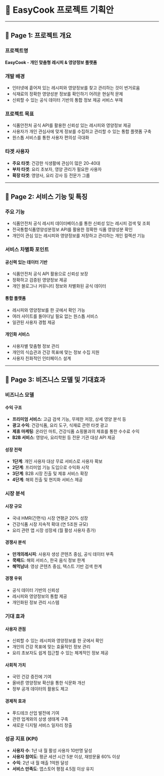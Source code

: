 # 🍳 EasyCook 프로젝트 기획안

---

## 📄 Page 1: 프로젝트 개요

### 프로젝트명

**EasyCook - 개인 맞춤형 레시피 & 영양정보 플랫폼**

### 개발 배경

- 인터넷에 흩어져 있는 레시피와 영양정보를 찾고 관리하는 것이 번거로움
- 식재료의 정확한 영양성분 정보를 확인하기 어려운 현실적 문제
- 신뢰할 수 있는 공식 데이터 기반의 통합 정보 제공 서비스 부재

### 프로젝트 목표

- 식품안전처 공식 API를 활용한 신뢰성 있는 레시피와 영양정보 제공
- 사용자가 개인 관심사에 맞게 정보를 수집하고 관리할 수 있는 통합 플랫폼 구축
- 원스톱 서비스를 통한 사용자 편의성 극대화

### 타겟 사용자

- **주요 타겟**: 건강한 식생활에 관심이 많은 20-40대
- **부차 타겟**: 요리 초보자, 영양 관리가 필요한 사용자
- **확장 타겟**: 영양사, 요리 강사 등 전문가 그룹

---

## 📄 Page 2: 서비스 기능 및 특징

### 주요 기능

- 식품안전처 공식 레시피 데이터베이스를 통한 신뢰성 있는 레시피 검색 및 조회
- 전국통합식품영양성분정보 API를 활용한 정확한 식품 영양성분 확인
- 개인이 관심 있는 레시피와 영양정보를 저장하고 관리하는 개인 컬렉션 기능

### 서비스 차별화 포인트

#### **공신력 있는 데이터 기반**

- 식품안전처 공식 API 활용으로 신뢰성 보장
- 정확하고 검증된 영양정보 제공
- 개인 블로그나 커뮤니티 정보와 차별화된 공식 데이터

#### **통합 플랫폼**

- 레시피와 영양정보를 한 곳에서 확인 가능
- 여러 사이트를 돌아다닐 필요 없는 원스톱 서비스
- 일관된 사용자 경험 제공

#### **개인화 서비스**

- 사용자별 맞춤형 정보 관리
- 개인의 식습관과 건강 목표에 맞는 정보 수집 지원
- 사용자 친화적인 인터페이스 설계

---

## 📄 Page 3: 비즈니스 모델 및 기대효과

### 비즈니스 모델

#### **수익 구조**

- **프리미엄 서비스**: 고급 검색 기능, 무제한 저장, 상세 영양 분석 등
- **광고 수익**: 건강식품, 요리 도구, 식재료 관련 타겟 광고
- **제휴 마케팅**: 온라인 마트, 건강식품 쇼핑몰과의 제휴를 통한 수수료 수익
- **B2B 서비스**: 영양사, 요리학원 등 전문 기관 대상 API 제공

#### **성장 전략**

- **1단계**: 개인 사용자 대상 무료 서비스로 사용자 확보
- **2단계**: 프리미엄 기능 도입으로 수익화 시작
- **3단계**: B2B 시장 진출 및 제휴 서비스 확장
- **4단계**: 해외 진출 및 현지화 서비스 제공

### 시장 분석

#### **시장 규모**

- 국내 HMR(간편식) 시장 연평균 20% 성장
- 건강식품 시장 지속적 확대 (연 5조원 규모)
- 요리 관련 앱 시장 성장세 (월 활성 사용자 증가)

#### **경쟁사 분석**

- **만개의레시피**: 사용자 생성 콘텐츠 중심, 공식 데이터 부족
- **쿡패드**: 해외 서비스, 한국 음식 정보 한계
- **해먹남녀**: 영상 콘텐츠 중심, 텍스트 기반 검색 한계

#### **경쟁 우위**

- 공식 데이터 기반의 신뢰성
- 레시피와 영양정보의 통합 제공
- 개인화된 정보 관리 시스템

### 기대 효과

#### **사용자 관점**

- 신뢰할 수 있는 레시피와 영양정보를 한 곳에서 확인
- 개인의 건강 목표에 맞는 효율적인 정보 관리
- 요리 초보자도 쉽게 접근할 수 있는 체계적인 정보 제공

#### **사회적 가치**

- 국민 건강 증진에 기여
- 올바른 영양정보 확산을 통한 식문화 개선
- 정부 공개 데이터의 활용도 제고

#### **경제적 효과**

- 푸드테크 산업 발전에 기여
- 관련 업계와의 상생 생태계 구축
- 새로운 디지털 서비스 일자리 창출

### 성공 지표 (KPI)

- **사용자 수**: 1년 내 월 활성 사용자 10만명 달성
- **사용자 참여도**: 평균 세션 시간 5분 이상, 재방문율 60% 이상
- **수익**: 2년 내 월 매출 1억원 달성
- **서비스 만족도**: 앱스토어 평점 4.5점 이상 유지